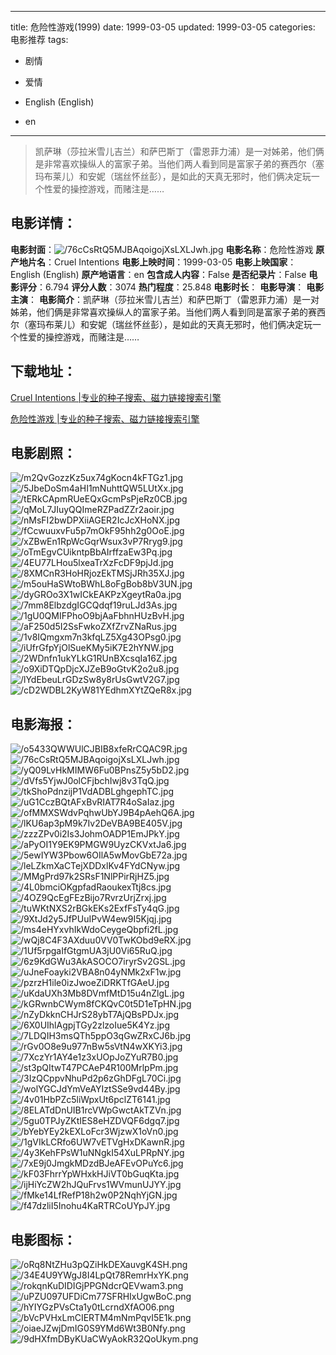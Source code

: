 
---
title: 危险性游戏(1999)
date: 1999-03-05
updated: 1999-03-05
categories: 电影推荐
tags:
- 剧情
- 爱情

- English (English)
- en
---


> 凯萨琳（莎拉米雪儿吉兰）和萨巴斯丁（雷恩菲力浦）是一对姊弟，他们俩是非常喜欢操纵人的富家子弟。当他们两人看到同是富家子弟的赛西尔（塞玛布莱儿）和安妮（瑞丝怀丝彭），是如此的天真无邪时，他们俩决定玩一个性爱的操控游戏，而赌注是……

## **电影详情**：

**电影封面**：<img src="https://image.tmdb.org/t/p/w200/76cCsRtQ5MJBAqoigojXsLXLJwh.jpg" alt="/76cCsRtQ5MJBAqoigojXsLXLJwh.jpg" title="/76cCsRtQ5MJBAqoigojXsLXLJwh.jpg">
**电影名称**：危险性游戏
**原产地片名**：Cruel Intentions
**电影上映时间**：1999-03-05
**电影上映国家**：English (English)
**原产地语言**：en
**包含成人内容**：False
**是否纪录片**：False
**电影评分**：6.794
**评分人数**：3074
**热门程度**：25.848
**电影时长**：
**电影导演**：
**电影主演**：
**电影简介**：凯萨琳（莎拉米雪儿吉兰）和萨巴斯丁（雷恩菲力浦）是一对姊弟，他们俩是非常喜欢操纵人的富家子弟。当他们两人看到同是富家子弟的赛西尔（塞玛布莱儿）和安妮（瑞丝怀丝彭），是如此的天真无邪时，他们俩决定玩一个性爱的操控游戏，而赌注是……

## **下载地址**：
[Cruel Intentions |专业的种子搜索、磁力链接搜索引擎](https://movie.amd794.com:2083/?search=Cruel%20Intentions&ordering=&mode=match_phrase&page_size=10&page=1)

[危险性游戏 |专业的种子搜索、磁力链接搜索引擎](https://movie.amd794.com:2083/?search=%E5%8D%B1%E9%99%A9%E6%80%A7%E6%B8%B8%E6%88%8F&ordering=&mode=match_phrase&page_size=10&page=1)
 

## **电影剧照**：
<img src="https://image.tmdb.org/t/p/original/m2QvGozzKz5ux74gKocn4kFTGz1.jpg" alt="/m2QvGozzKz5ux74gKocn4kFTGz1.jpg" title="/m2QvGozzKz5ux74gKocn4kFTGz1.jpg"><img src="https://image.tmdb.org/t/p/original/5JbeDoSm4aHI1mNuhttQW5LUtXx.jpg" alt="/5JbeDoSm4aHI1mNuhttQW5LUtXx.jpg" title="/5JbeDoSm4aHI1mNuhttQW5LUtXx.jpg"><img src="https://image.tmdb.org/t/p/original/tERkCApmRUeEQxGcmPsPjeRz0CB.jpg" alt="/tERkCApmRUeEQxGcmPsPjeRz0CB.jpg" title="/tERkCApmRUeEQxGcmPsPjeRz0CB.jpg"><img src="https://image.tmdb.org/t/p/original/qMoL7JIuyQQImeRZPadZZr2aoir.jpg" alt="/qMoL7JIuyQQImeRZPadZZr2aoir.jpg" title="/qMoL7JIuyQQImeRZPadZZr2aoir.jpg"><img src="https://image.tmdb.org/t/p/original/nMsFI2bwDPXiiAGER2IcJcXHoNX.jpg" alt="/nMsFI2bwDPXiiAGER2IcJcXHoNX.jpg" title="/nMsFI2bwDPXiiAGER2IcJcXHoNX.jpg"><img src="https://image.tmdb.org/t/p/original/fCcwuuxvFu5p7mOkF95hh2g0OoE.jpg" alt="/fCcwuuxvFu5p7mOkF95hh2g0OoE.jpg" title="/fCcwuuxvFu5p7mOkF95hh2g0OoE.jpg"><img src="https://image.tmdb.org/t/p/original/xZBwEn1RpWcGqrWsux3vP7Rryg9.jpg" alt="/xZBwEn1RpWcGqrWsux3vP7Rryg9.jpg" title="/xZBwEn1RpWcGqrWsux3vP7Rryg9.jpg"><img src="https://image.tmdb.org/t/p/original/oTmEgvCUikntpBbAIrffzaEw3Pq.jpg" alt="/oTmEgvCUikntpBbAIrffzaEw3Pq.jpg" title="/oTmEgvCUikntpBbAIrffzaEw3Pq.jpg"><img src="https://image.tmdb.org/t/p/original/4EU77LHou5lxeaTrXzFcDF9pjJd.jpg" alt="/4EU77LHou5lxeaTrXzFcDF9pjJd.jpg" title="/4EU77LHou5lxeaTrXzFcDF9pjJd.jpg"><img src="https://image.tmdb.org/t/p/original/8XMCnR3HoHRjozEkTMSjJRh35XJ.jpg" alt="/8XMCnR3HoHRjozEkTMSjJRh35XJ.jpg" title="/8XMCnR3HoHRjozEkTMSjJRh35XJ.jpg"><img src="https://image.tmdb.org/t/p/original/m5ouHaSWtoBWhL8oFgBob8bV3UN.jpg" alt="/m5ouHaSWtoBWhL8oFgBob8bV3UN.jpg" title="/m5ouHaSWtoBWhL8oFgBob8bV3UN.jpg"><img src="https://image.tmdb.org/t/p/original/dyGROo3X1wICkEAKPzXgeytRa0a.jpg" alt="/dyGROo3X1wICkEAKPzXgeytRa0a.jpg" title="/dyGROo3X1wICkEAKPzXgeytRa0a.jpg"><img src="https://image.tmdb.org/t/p/original/7mm8ElbzdgIGCQdqf19ruLJd3As.jpg" alt="/7mm8ElbzdgIGCQdqf19ruLJd3As.jpg" title="/7mm8ElbzdgIGCQdqf19ruLJd3As.jpg"><img src="https://image.tmdb.org/t/p/original/1gU0QMIFPhoO9bjAaFbhnHUzBvH.jpg" alt="/1gU0QMIFPhoO9bjAaFbhnHUzBvH.jpg" title="/1gU0QMIFPhoO9bjAaFbhnHUzBvH.jpg"><img src="https://image.tmdb.org/t/p/original/aF250d5I2SsFwkoZXfZrvZNaRus.jpg" alt="/aF250d5I2SsFwkoZXfZrvZNaRus.jpg" title="/aF250d5I2SsFwkoZXfZrvZNaRus.jpg"><img src="https://image.tmdb.org/t/p/original/1v8IQmgxm7n3kfqLZ5Xg43OPsg0.jpg" alt="/1v8IQmgxm7n3kfqLZ5Xg43OPsg0.jpg" title="/1v8IQmgxm7n3kfqLZ5Xg43OPsg0.jpg"><img src="https://image.tmdb.org/t/p/original/iUfrGfpYjOlSueKMy5iK7E2hYNW.jpg" alt="/iUfrGfpYjOlSueKMy5iK7E2hYNW.jpg" title="/iUfrGfpYjOlSueKMy5iK7E2hYNW.jpg"><img src="https://image.tmdb.org/t/p/original/2WDnfn1ukYLkG1RUnBXcsqIa16Z.jpg" alt="/2WDnfn1ukYLkG1RUnBXcsqIa16Z.jpg" title="/2WDnfn1ukYLkG1RUnBXcsqIa16Z.jpg"><img src="https://image.tmdb.org/t/p/original/o9XiDTQpDjcXJZeB9oGtvK2o2u8.jpg" alt="/o9XiDTQpDjcXJZeB9oGtvK2o2u8.jpg" title="/o9XiDTQpDjcXJZeB9oGtvK2o2u8.jpg"><img src="https://image.tmdb.org/t/p/original/lYdEbeuLrGDzSw8y8rUsGwtV2G7.jpg" alt="/lYdEbeuLrGDzSw8y8rUsGwtV2G7.jpg" title="/lYdEbeuLrGDzSw8y8rUsGwtV2G7.jpg"><img src="https://image.tmdb.org/t/p/original/cD2WDBL2KyW81YEdhmXYtZQeR8x.jpg" alt="/cD2WDBL2KyW81YEdhmXYtZQeR8x.jpg" title="/cD2WDBL2KyW81YEdhmXYtZQeR8x.jpg">

## **电影海报**：
<img src="https://image.tmdb.org/t/p/original/o5433QWWUlCJBIB8xfeRrCQAC9R.jpg" alt="/o5433QWWUlCJBIB8xfeRrCQAC9R.jpg" title="/o5433QWWUlCJBIB8xfeRrCQAC9R.jpg"><img src="https://image.tmdb.org/t/p/original/76cCsRtQ5MJBAqoigojXsLXLJwh.jpg" alt="/76cCsRtQ5MJBAqoigojXsLXLJwh.jpg" title="/76cCsRtQ5MJBAqoigojXsLXLJwh.jpg"><img src="https://image.tmdb.org/t/p/original/yQ09LvHkMIMW6Fu0BPnsZ5y5bD2.jpg" alt="/yQ09LvHkMIMW6Fu0BPnsZ5y5bD2.jpg" title="/yQ09LvHkMIMW6Fu0BPnsZ5y5bD2.jpg"><img src="https://image.tmdb.org/t/p/original/dVfs5YjwJ0olCFjbchIwj8v3TqQ.jpg" alt="/dVfs5YjwJ0olCFjbchIwj8v3TqQ.jpg" title="/dVfs5YjwJ0olCFjbchIwj8v3TqQ.jpg"><img src="https://image.tmdb.org/t/p/original/tkShoPdnzijP1VdADBLghgephTC.jpg" alt="/tkShoPdnzijP1VdADBLghgephTC.jpg" title="/tkShoPdnzijP1VdADBLghgephTC.jpg"><img src="https://image.tmdb.org/t/p/original/uG1CczBQtAFxBvRIAT7R4oSaIaz.jpg" alt="/uG1CczBQtAFxBvRIAT7R4oSaIaz.jpg" title="/uG1CczBQtAFxBvRIAT7R4oSaIaz.jpg"><img src="https://image.tmdb.org/t/p/original/ofMMXSWdvPqhwUbYJ9B4pAehQ6A.jpg" alt="/ofMMXSWdvPqhwUbYJ9B4pAehQ6A.jpg" title="/ofMMXSWdvPqhwUbYJ9B4pAehQ6A.jpg"><img src="https://image.tmdb.org/t/p/original/lKU6ap3pM9k7Iv2DeVBA9BE405V.jpg" alt="/lKU6ap3pM9k7Iv2DeVBA9BE405V.jpg" title="/lKU6ap3pM9k7Iv2DeVBA9BE405V.jpg"><img src="https://image.tmdb.org/t/p/original/zzzZPv0i2Is3JohmOADP1EmJPkY.jpg" alt="/zzzZPv0i2Is3JohmOADP1EmJPkY.jpg" title="/zzzZPv0i2Is3JohmOADP1EmJPkY.jpg"><img src="https://image.tmdb.org/t/p/original/aPyOI1Y9EK9PMGW9UyzCKVxtJa6.jpg" alt="/aPyOI1Y9EK9PMGW9UyzCKVxtJa6.jpg" title="/aPyOI1Y9EK9PMGW9UyzCKVxtJa6.jpg"><img src="https://image.tmdb.org/t/p/original/5ewIYW3Pbow6OIlA5wMovGbE72a.jpg" alt="/5ewIYW3Pbow6OIlA5wMovGbE72a.jpg" title="/5ewIYW3Pbow6OIlA5wMovGbE72a.jpg"><img src="https://image.tmdb.org/t/p/original/leLZkmXaCTejXDDxlKv4FYdCNyw.jpg" alt="/leLZkmXaCTejXDDxlKv4FYdCNyw.jpg" title="/leLZkmXaCTejXDDxlKv4FYdCNyw.jpg"><img src="https://image.tmdb.org/t/p/original/MMgPrd97k2SRsF1NlPPirRjHZ5.jpg" alt="/MMgPrd97k2SRsF1NlPPirRjHZ5.jpg" title="/MMgPrd97k2SRsF1NlPPirRjHZ5.jpg"><img src="https://image.tmdb.org/t/p/original/4L0bmciOKgpfadRaoukexTtj8cs.jpg" alt="/4L0bmciOKgpfadRaoukexTtj8cs.jpg" title="/4L0bmciOKgpfadRaoukexTtj8cs.jpg"><img src="https://image.tmdb.org/t/p/original/4OZ9QcEgFEzBijo7RvrzUrjZrxj.jpg" alt="/4OZ9QcEgFEzBijo7RvrzUrjZrxj.jpg" title="/4OZ9QcEgFEzBijo7RvrzUrjZrxj.jpg"><img src="https://image.tmdb.org/t/p/original/tuWKtNXS2rBGkEKs2ExfFsTy4qG.jpg" alt="/tuWKtNXS2rBGkEKs2ExfFsTy4qG.jpg" title="/tuWKtNXS2rBGkEKs2ExfFsTy4qG.jpg"><img src="https://image.tmdb.org/t/p/original/9XtJd2y5JfPUuIPvW4ew9I5Kjqj.jpg" alt="/9XtJd2y5JfPUuIPvW4ew9I5Kjqj.jpg" title="/9XtJd2y5JfPUuIPvW4ew9I5Kjqj.jpg"><img src="https://image.tmdb.org/t/p/original/ms4eHYxvhIkWdoCeygeQbpfi2fL.jpg" alt="/ms4eHYxvhIkWdoCeygeQbpfi2fL.jpg" title="/ms4eHYxvhIkWdoCeygeQbpfi2fL.jpg"><img src="https://image.tmdb.org/t/p/original/wQj8C4F3AXduu0VV0TwKObd9eRX.jpg" alt="/wQj8C4F3AXduu0VV0TwKObd9eRX.jpg" title="/wQj8C4F3AXduu0VV0TwKObd9eRX.jpg"><img src="https://image.tmdb.org/t/p/original/1Uf5rpgaIfGtgmUA3jU0Vi65RuQ.jpg" alt="/1Uf5rpgaIfGtgmUA3jU0Vi65RuQ.jpg" title="/1Uf5rpgaIfGtgmUA3jU0Vi65RuQ.jpg"><img src="https://image.tmdb.org/t/p/original/6z9KdGWu3AkASOCO7iryrSv2GSL.jpg" alt="/6z9KdGWu3AkASOCO7iryrSv2GSL.jpg" title="/6z9KdGWu3AkASOCO7iryrSv2GSL.jpg"><img src="https://image.tmdb.org/t/p/original/uJneFoayki2VBA8n04yNMk2xF1w.jpg" alt="/uJneFoayki2VBA8n04yNMk2xF1w.jpg" title="/uJneFoayki2VBA8n04yNMk2xF1w.jpg"><img src="https://image.tmdb.org/t/p/original/pzrzH1ile0izJwoeZiDRKTfGAeU.jpg" alt="/pzrzH1ile0izJwoeZiDRKTfGAeU.jpg" title="/pzrzH1ile0izJwoeZiDRKTfGAeU.jpg"><img src="https://image.tmdb.org/t/p/original/uKdaUXh3Mb8DVmfMtD15u4nZlgL.jpg" alt="/uKdaUXh3Mb8DVmfMtD15u4nZlgL.jpg" title="/uKdaUXh3Mb8DVmfMtD15u4nZlgL.jpg"><img src="https://image.tmdb.org/t/p/original/kGRwnbCWym8fCKQvC0t5D1eTpHN.jpg" alt="/kGRwnbCWym8fCKQvC0t5D1eTpHN.jpg" title="/kGRwnbCWym8fCKQvC0t5D1eTpHN.jpg"><img src="https://image.tmdb.org/t/p/original/nZyDkknCHJrS28ybT7AjQBsPDJx.jpg" alt="/nZyDkknCHJrS28ybT7AjQBsPDJx.jpg" title="/nZyDkknCHJrS28ybT7AjQBsPDJx.jpg"><img src="https://image.tmdb.org/t/p/original/6X0UIhlAgpjTGy2zlzoIue5K4Yz.jpg" alt="/6X0UIhlAgpjTGy2zlzoIue5K4Yz.jpg" title="/6X0UIhlAgpjTGy2zlzoIue5K4Yz.jpg"><img src="https://image.tmdb.org/t/p/original/7LDQIH3msQTh5ppO3qGwZRxCJ6b.jpg" alt="/7LDQIH3msQTh5ppO3qGwZRxCJ6b.jpg" title="/7LDQIH3msQTh5ppO3qGwZRxCJ6b.jpg"><img src="https://image.tmdb.org/t/p/original/rGv0O8e9u977nBw5sVtN4wXKYi3.jpg" alt="/rGv0O8e9u977nBw5sVtN4wXKYi3.jpg" title="/rGv0O8e9u977nBw5sVtN4wXKYi3.jpg"><img src="https://image.tmdb.org/t/p/original/7XczYr1AY4e1z3xUOpJoZYuR7B0.jpg" alt="/7XczYr1AY4e1z3xUOpJoZYuR7B0.jpg" title="/7XczYr1AY4e1z3xUOpJoZYuR7B0.jpg"><img src="https://image.tmdb.org/t/p/original/st3pQItwT47PCAeP4R100MrlpPm.jpg" alt="/st3pQItwT47PCAeP4R100MrlpPm.jpg" title="/st3pQItwT47PCAeP4R100MrlpPm.jpg"><img src="https://image.tmdb.org/t/p/original/3IzQCppvNhuPd2p6zGhDFgL70Ci.jpg" alt="/3IzQCppvNhuPd2p6zGhDFgL70Ci.jpg" title="/3IzQCppvNhuPd2p6zGhDFgL70Ci.jpg"><img src="https://image.tmdb.org/t/p/original/wolYGCJdYmVeAYIztSSe9vd44By.jpg" alt="/wolYGCJdYmVeAYIztSSe9vd44By.jpg" title="/wolYGCJdYmVeAYIztSSe9vd44By.jpg"><img src="https://image.tmdb.org/t/p/original/4v01HbPZc5liWpxUt6pclZT6141.jpg" alt="/4v01HbPZc5liWpxUt6pclZT6141.jpg" title="/4v01HbPZc5liWpxUt6pclZT6141.jpg"><img src="https://image.tmdb.org/t/p/original/8ELATdDnUIB1rcVWpGwctAkTZVn.jpg" alt="/8ELATdDnUIB1rcVWpGwctAkTZVn.jpg" title="/8ELATdDnUIB1rcVWpGwctAkTZVn.jpg"><img src="https://image.tmdb.org/t/p/original/5gu0TPJyZKtIES8eHZDVQF6dgq7.jpg" alt="/5gu0TPJyZKtIES8eHZDVQF6dgq7.jpg" title="/5gu0TPJyZKtIES8eHZDVQF6dgq7.jpg"><img src="https://image.tmdb.org/t/p/original/bYebYEy2kEXLoFcr3WjzwX1oVn0.jpg" alt="/bYebYEy2kEXLoFcr3WjzwX1oVn0.jpg" title="/bYebYEy2kEXLoFcr3WjzwX1oVn0.jpg"><img src="https://image.tmdb.org/t/p/original/1gVIkLCRfo6UW7vETVgHxDKawnR.jpg" alt="/1gVIkLCRfo6UW7vETVgHxDKawnR.jpg" title="/1gVIkLCRfo6UW7vETVgHxDKawnR.jpg"><img src="https://image.tmdb.org/t/p/original/4y3KehFPsW1uNNgkI54XuLPRpNY.jpg" alt="/4y3KehFPsW1uNNgkI54XuLPRpNY.jpg" title="/4y3KehFPsW1uNNgkI54XuLPRpNY.jpg"><img src="https://image.tmdb.org/t/p/original/7xE9j0JmgkMDzdBJeAFEvOPuYc6.jpg" alt="/7xE9j0JmgkMDzdBJeAFEvOPuYc6.jpg" title="/7xE9j0JmgkMDzdBJeAFEvOPuYc6.jpg"><img src="https://image.tmdb.org/t/p/original/kF03FhrrYpWHxkHJiVT0bGuqKta.jpg" alt="/kF03FhrrYpWHxkHJiVT0bGuqKta.jpg" title="/kF03FhrrYpWHxkHJiVT0bGuqKta.jpg"><img src="https://image.tmdb.org/t/p/original/ijHiYcZW2hJQuFrvs1WVmunUJYY.jpg" alt="/ijHiYcZW2hJQuFrvs1WVmunUJYY.jpg" title="/ijHiYcZW2hJQuFrvs1WVmunUJYY.jpg"><img src="https://image.tmdb.org/t/p/original/fMke14LfRefP18h2w0P2NqhYjGN.jpg" alt="/fMke14LfRefP18h2w0P2NqhYjGN.jpg" title="/fMke14LfRefP18h2w0P2NqhYjGN.jpg"><img src="https://image.tmdb.org/t/p/original/f47dzliI5Inohu4KaRTRCoUYpJY.jpg" alt="/f47dzliI5Inohu4KaRTRCoUYpJY.jpg" title="/f47dzliI5Inohu4KaRTRCoUYpJY.jpg">

## **电影图标**：
<img src="https://image.tmdb.org/t/p/original/oRq8NtZHu3pQZiHkDEXauvgK4SH.png" alt="/oRq8NtZHu3pQZiHkDEXauvgK4SH.png" title="/oRq8NtZHu3pQZiHkDEXauvgK4SH.png"><img src="https://image.tmdb.org/t/p/original/34E4U9YWgJ8I4LpQt78RemrHxYK.png" alt="/34E4U9YWgJ8I4LpQt78RemrHxYK.png" title="/34E4U9YWgJ8I4LpQt78RemrHxYK.png"><img src="https://image.tmdb.org/t/p/original/rokqnKuDIDIGjPPGNdcrQEVwam3.png" alt="/rokqnKuDIDIGjPPGNdcrQEVwam3.png" title="/rokqnKuDIDIGjPPGNdcrQEVwam3.png"><img src="https://image.tmdb.org/t/p/original/uPZU097UFDiCm77SFRHIxUgwBoC.png" alt="/uPZU097UFDiCm77SFRHIxUgwBoC.png" title="/uPZU097UFDiCm77SFRHIxUgwBoC.png"><img src="https://image.tmdb.org/t/p/original/hYIYGzPVsCta1y0tLcrndXfAO06.png" alt="/hYIYGzPVsCta1y0tLcrndXfAO06.png" title="/hYIYGzPVsCta1y0tLcrndXfAO06.png"><img src="https://image.tmdb.org/t/p/original/bVcPVHxLmCIERTM4mNmPqvI5E1k.png" alt="/bVcPVHxLmCIERTM4mNmPqvI5E1k.png" title="/bVcPVHxLmCIERTM4mNmPqvI5E1k.png"><img src="https://image.tmdb.org/t/p/original/oiaeJZwjDmIG0S9YMd6Wt3B0Nfy.png" alt="/oiaeJZwjDmIG0S9YMd6Wt3B0Nfy.png" title="/oiaeJZwjDmIG0S9YMd6Wt3B0Nfy.png"><img src="https://image.tmdb.org/t/p/original/9dHXfmDByKUaCWyAokR32QoUkym.png" alt="/9dHXfmDByKUaCWyAokR32QoUkym.png" title="/9dHXfmDByKUaCWyAokR32QoUkym.png">
